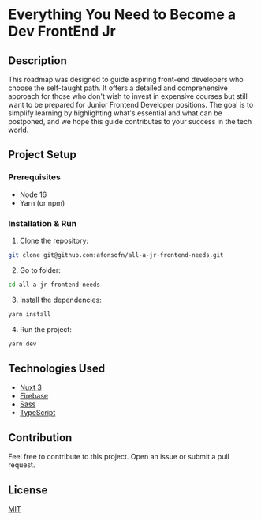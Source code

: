 # Everything You Need to Become a Dev FrontEnd Jr

## Description

This roadmap was designed to guide aspiring front-end developers who choose the self-taught path. It offers a detailed and comprehensive approach for those who don't wish to invest in expensive courses but still want to be prepared for Junior Frontend Developer positions. The goal is to simplify learning by highlighting what's essential and what can be postponed, and we hope this guide contributes to your success in the tech world.

## Project Setup

### Prerequisites

- Node 16
- Yarn (or npm)

### Installation & Run

1. Clone the repository:
```bash
git clone git@github.com:afonsofn/all-a-jr-frontend-needs.git
```
2. Go to folder:
```bash
cd all-a-jr-frontend-needs
```
3. Install the dependencies:
```bash
yarn install
```
4. Run the project:
```bash
yarn dev
```

## Technologies Used

- [Nuxt 3](https://nuxt.com/)
- [Firebase](https://firebase.google.com/)
- [Sass](https://sass-lang.com/)
- [TypeScript](https://www.typescriptlang.org/)

## Contribution

Feel free to contribute to this project. Open an issue or submit a pull request.

## License

[MIT](LICENSE)